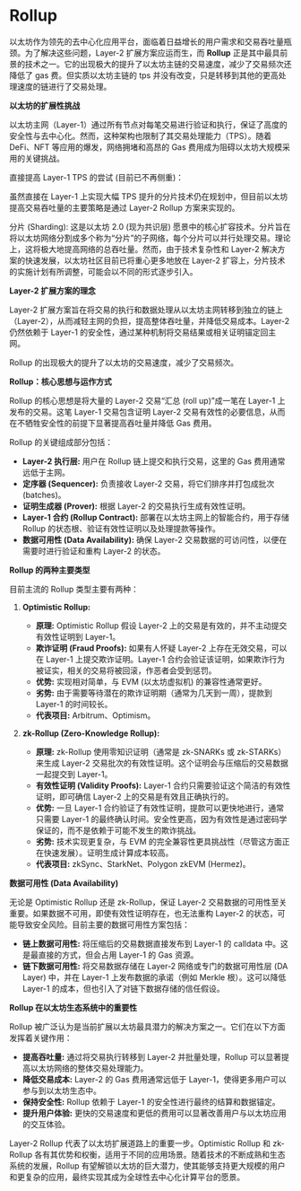 # Rollup

以太坊作为领先的去中心化应用平台，面临着日益增长的用户需求和交易吞吐量瓶颈。为了解决这些问题，Layer-2 扩展方案应运而生，而 **Rollup** 正是其中最具前景的技术之一。它的出现极大的提升了以太坊主链的交易速度，减少了交易频次还降低了 gas 费。但实质以太坊主链的 tps 并没有改变，只是转移到其他的更高处理速度的链进行了交易处理。

**以太坊的扩展性挑战**

以太坊主网（Layer-1）通过所有节点对每笔交易进行验证和执行，保证了高度的安全性与去中心化。然而，这种架构也限制了其交易处理能力（TPS）。随着 DeFi、NFT 等应用的爆发，网络拥堵和高昂的 Gas 费用成为阻碍以太坊大规模采用的关键挑战。

直接提高 Layer-1 TPS 的尝试 (目前已不再侧重)：

虽然直接在 Layer-1 上实现大幅 TPS 提升的分片技术仍在规划中，但目前以太坊提高交易吞吐量的主要策略是通过 Layer-2 Rollup 方案来实现的。

分片 (Sharding): 这是以太坊 2.0 (现为共识层) 愿景中的核心扩容技术。分片旨在将以太坊网络分割成多个称为“分片”的子网络，每个分片可以并行处理交易。理论上，这将极大地提高网络的总吞吐量。然而，由于技术复杂性和 Layer-2 解决方案的快速发展，以太坊社区目前已将重心更多地放在 Layer-2 扩容上，分片技术的实施计划有所调整，可能会以不同的形式逐步引入。

**Layer-2 扩展方案的理念**

Layer-2 扩展方案旨在将交易的执行和数据处理从以太坊主网转移到独立的链上（Layer-2），从而减轻主网的负担，提高整体吞吐量，并降低交易成本。Layer-2 仍然依赖于 Layer-1 的安全性，通过某种机制将交易结果或相关证明锚定回主网。

Rollup 的出现极大的提升了以太坊的交易速度，减少了交易频次。

**Rollup：核心思想与运作方式**

Rollup 的核心思想是将大量的 Layer-2 交易“汇总 (roll up)”成一笔在 Layer-1 上发布的交易。这笔 Layer-1 交易包含证明 Layer-2 交易有效性的必要信息，从而在不牺牲安全性的前提下显著提高吞吐量并降低 Gas 费用。

Rollup 的关键组成部分包括：

- **Layer-2 执行层:** 用户在 Rollup 链上提交和执行交易，这里的 Gas 费用通常远低于主网。
- **定序器 (Sequencer):** 负责接收 Layer-2 交易，将它们排序并打包成批次 (batches)。
- **证明生成器 (Prover):** 根据 Layer-2 的交易执行生成有效性证明。
- **Layer-1 合约 (Rollup Contract):** 部署在以太坊主网上的智能合约，用于存储 Rollup 的状态根、验证有效性证明以及处理提款等操作。
- **数据可用性 (Data Availability):** 确保 Layer-2 交易数据的可访问性，以便在需要时进行验证和重构 Layer-2 的状态。

**Rollup 的两种主要类型**

目前主流的 Rollup 类型主要有两种：

1.  **Optimistic Rollup:**

    - **原理:** Optimistic Rollup 假设 Layer-2 上的交易是有效的，并不主动提交有效性证明到 Layer-1。
    - **欺诈证明 (Fraud Proofs):** 如果有人怀疑 Layer-2 上存在无效交易，可以在 Layer-1 上提交欺诈证明。Layer-1 合约会验证该证明，如果欺诈行为被证实，相关的交易将被回滚，作恶者会受到惩罚。
    - **优势:** 实现相对简单，与 EVM (以太坊虚拟机) 的兼容性通常更好。
    - **劣势:** 由于需要等待潜在的欺诈证明期（通常为几天到一周），提款到 Layer-1 的时间较长。
    - **代表项目:** Arbitrum、Optimism。

2.  **zk-Rollup (Zero-Knowledge Rollup):**
    - **原理:** zk-Rollup 使用零知识证明（通常是 zk-SNARKs 或 zk-STARKs）来生成 Layer-2 交易批次的有效性证明。这个证明会与压缩后的交易数据一起提交到 Layer-1。
    - **有效性证明 (Validity Proofs):** Layer-1 合约只需要验证这个简洁的有效性证明，即可确信 Layer-2 上的交易是有效且正确执行的。
    - **优势:** 一旦 Layer-1 合约验证了有效性证明，提款可以更快地进行，通常只需要 Layer-1 的最终确认时间。安全性更高，因为有效性是通过密码学保证的，而不是依赖于可能不发生的欺诈挑战。
    - **劣势:** 技术实现更复杂，与 EVM 的完全兼容性更具挑战性（尽管这方面正在快速发展）。证明生成计算成本较高。
    - **代表项目:** zkSync、StarkNet、Polygon zkEVM (Hermez)。

**数据可用性 (Data Availability)**

无论是 Optimistic Rollup 还是 zk-Rollup，保证 Layer-2 交易数据的可用性至关重要。如果数据不可用，即使有效性证明存在，也无法重构 Layer-2 的状态，可能导致安全风险。目前主要的数据可用性方案包括：

- **链上数据可用性:** 将压缩后的交易数据直接发布到 Layer-1 的 calldata 中。这是最直接的方式，但会占用 Layer-1 的 Gas 资源。
- **链下数据可用性:** 将交易数据存储在 Layer-2 网络或专门的数据可用性层 (DA Layer) 中，并在 Layer-1 上发布数据的承诺（例如 Merkle 根）。这可以降低 Layer-1 的成本，但也引入了对链下数据存储的信任假设。

**Rollup 在以太坊生态系统中的重要性**

Rollup 被广泛认为是当前扩展以太坊最具潜力的解决方案之一。它们在以下方面发挥着关键作用：

- **提高吞吐量:** 通过将交易执行转移到 Layer-2 并批量处理，Rollup 可以显著提高以太坊网络的整体交易处理能力。
- **降低交易成本:** Layer-2 的 Gas 费用通常远低于 Layer-1，使得更多用户可以参与到以太坊生态中。
- **保持安全性:** Rollup 依赖于 Layer-1 的安全性进行最终的结算和数据锚定。
- **提升用户体验:** 更快的交易速度和更低的费用可以显著改善用户与以太坊应用的交互体验。

Layer-2 Rollup 代表了以太坊扩展道路上的重要一步。Optimistic Rollup 和 zk-Rollup 各有其优势和权衡，适用于不同的应用场景。随着技术的不断成熟和生态系统的发展，Rollup 有望解锁以太坊的巨大潜力，使其能够支持更大规模的用户和更复杂的应用，最终实现其成为全球性去中心化计算平台的愿景。
